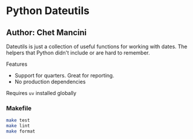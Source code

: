 
# Python Dateutils

## Author: Chet Mancini

Dateutils is just a collection of useful functions for working with dates.
The helpers that Python didn't include or are hard to remember.

Features
- Support for quarters. Great for reporting.
- No production dependencies

Requires `uv` installed globally

### Makefile
```sh
make test
make lint
make format
```
